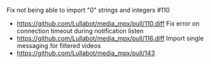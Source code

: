 Fix not being able to import "0" strings and integers #110
 * https://github.com/Lullabot/media_mpx/pull/110.diff
Fix error on connection timeout during notification listen
* https://github.com/Lullabot/media_mpx/pull/116.diff
Import single messaging for filtered videos
* https://github.com/Lullabot/media_mpx/pull/143

